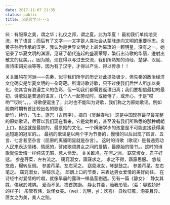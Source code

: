 ```yaml
---
date: 2017-11-07 21:35
status: public
title: 汉语言学习---1
---
```


曰：有服章之美，谓之华；礼仪之邦，谓之夏。此为华夏！
最初我们单纯地交流，有了语言；而后有了文字——文字是人类社会从蒙昧走向文明的重要标志。炎黄子孙所传承的汉字，我认为是世界文明史上最为璀璨的一颗明星，没有之一，她记录了华夏文明的渊源，见证了朝代迭起的盛衰荣辱，繁衍出诗歌的华丽，迸射出散文的优美。。。因为她，现在得以与过去交流，我们所熟知的诗经、楚辞、汉赋、唐诗宋词元曲等等，因为有了汉字，才得以产生、得以传承！！

关关雎鸠在河洲——先秦，似乎我们所学的历史对此提及极少，但先秦的政治经济文化确实是华夏文明的一朵奇葩。所谓诗歌诗歌，只不过使我们后世人所加以美化，使其含有浪漫主义的色彩，但一切我们都需要返璞归真；我们要相信最初的最初，诗歌就是普通的语言，几个人一起劳动时，或疲倦了，或开心，于是“哎哟”“哎哟”。。。诗歌便诞生了，此时也不能叫为诗歌，我们称之为原始歌谣。例如殷商时期有首比较出名的歌谣：  
断竹，续竹，飞土，逐宍（古肉字）。摘自《吴越春秋》
这是中国现存最早最完整的原始歌谣，尽管以我们现在看来，它是幼稚的，甚至没有我们所熟悉的那种朗朗上口，但这就是最初的，最原始的文化。一个蹒跚学步的孩童是不可能直接获得奥运短跑的冠军的。。
最初的歌谣是以两个字为节奏的，慢慢的以后出现了四言、五言、七言甚至杂言（屈原的离骚明显就是杂言）。
这时的诗歌（歌谣）是普通劳动人民来表达情绪、情感的，譬如歌颂男女之间的爱情，最原始的情书。。这时的诗歌就像爱情一样纯洁无暇，惹人怜爱。
关关雎鸠，在河之洲。 窈窕淑女，君子好逑。
参差荇菜，左右流之。 窈窕淑女，寤寐求之。
求之不得，寤寐思服。 悠哉悠哉，辗转反侧。
参差荇菜，左右采之。 窈窕淑女，琴瑟鼓之。
参差荇菜，左右芼之。 窈窕淑女，钟鼓乐之。
郎朗上口的节奏，来表达男女爱情的美好向往。
在诗经中对爱情的吟唱，就像早晨的露珠一样晶莹剔透。另有一篇《静女》：
     静女其姝，俟我於城隅。
     爱而不见，搔首踟蹰。
     静女其娈，贻我彤管。（娈：容貌娇好的样子）
     彤管有炜，说怿女美。（wei：光明，yi：欢喜）
     自牧归荑，洵美且异。
     匪女之为美，美人之贻。

